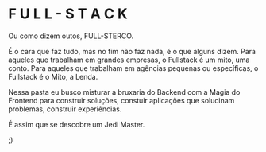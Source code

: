 # F U L L - S T A C K

Ou como dizem outos, FULL-STERCO.

É o cara que faz tudo, mas no fim não faz nada, é o que alguns dizem.
Para aqueles que trabalham em grandes empresas, o Fullstack é um mito, uma conto.
Para aqueles que trabalham em agências pequenas ou específicas, o Fullstack é o Mito, a Lenda.

Nessa pasta eu busco misturar a bruxaria do Backend com a Magia do Frontend para
construir soluções, constuir aplicações que solucinam problemas, construir experiências.

É assim que se descobre um Jedi Master.

;)